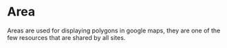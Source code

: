 # Area

Areas are used for displaying polygons in google maps, they are one of the few resources that are shared by all sites.


